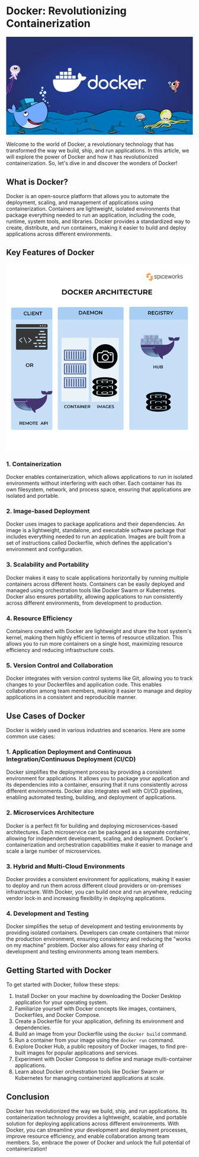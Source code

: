# Docker: Revolutionizing Containerization

![image](image/Docker.png)

Welcome to the world of Docker, a revolutionary technology that has transformed the way we build, ship, and run applications. In this article, we will explore the power of Docker and how it has revolutionized containerization. So, let's dive in and discover the wonders of Docker!

## What is Docker?

Docker is an open-source platform that allows you to automate the deployment, scaling, and management of applications using containerization. Containers are lightweight, isolated environments that package everything needed to run an application, including the code, runtime, system tools, and libraries. Docker provides a standardized way to create, distribute, and run containers, making it easier to build and deploy applications across different environments.

## Key Features of Docker

![image](image/Docker-Architecture.png)

### 1. Containerization

Docker enables containerization, which allows applications to run in isolated environments without interfering with each other. Each container has its own filesystem, network, and process space, ensuring that applications are isolated and portable.

### 2. Image-based Deployment

Docker uses images to package applications and their dependencies. An image is a lightweight, standalone, and executable software package that includes everything needed to run an application. Images are built from a set of instructions called Dockerfile, which defines the application's environment and configuration.

### 3. Scalability and Portability

Docker makes it easy to scale applications horizontally by running multiple containers across different hosts. Containers can be easily deployed and managed using orchestration tools like Docker Swarm or Kubernetes. Docker also ensures portability, allowing applications to run consistently across different environments, from development to production.

### 4. Resource Efficiency

Containers created with Docker are lightweight and share the host system's kernel, making them highly efficient in terms of resource utilization. This allows you to run more containers on a single host, maximizing resource efficiency and reducing infrastructure costs.

### 5. Version Control and Collaboration

Docker integrates with version control systems like Git, allowing you to track changes to your Dockerfiles and application code. This enables collaboration among team members, making it easier to manage and deploy applications in a consistent and reproducible manner.

## Use Cases of Docker

Docker is widely used in various industries and scenarios. Here are some common use cases:

### 1. Application Deployment and Continuous Integration/Continuous Deployment (CI/CD)

Docker simplifies the deployment process by providing a consistent environment for applications. It allows you to package your application and its dependencies into a container, ensuring that it runs consistently across different environments. Docker also integrates well with CI/CD pipelines, enabling automated testing, building, and deployment of applications.

### 2. Microservices Architecture

Docker is a perfect fit for building and deploying microservices-based architectures. Each microservice can be packaged as a separate container, allowing for independent development, scaling, and deployment. Docker's containerization and orchestration capabilities make it easier to manage and scale a large number of microservices.

### 3. Hybrid and Multi-Cloud Environments

Docker provides a consistent environment for applications, making it easier to deploy and run them across different cloud providers or on-premises infrastructure. With Docker, you can build once and run anywhere, reducing vendor lock-in and increasing flexibility in deploying applications.

### 4. Development and Testing

Docker simplifies the setup of development and testing environments by providing isolated containers. Developers can create containers that mirror the production environment, ensuring consistency and reducing the "works on my machine" problem. Docker also allows for easy sharing of development and testing environments among team members.

## Getting Started with Docker

To get started with Docker, follow these steps:

1. Install Docker on your machine by downloading the Docker Desktop application for your operating system.
2. Familiarize yourself with Docker concepts like images, containers, Dockerfiles, and Docker Compose.
3. Create a Dockerfile for your application, defining its environment and dependencies.
4. Build an image from your Dockerfile using the `docker build` command.
5. Run a container from your image using the `docker run` command.
6. Explore Docker Hub, a public repository of Docker images, to find pre-built images for popular applications and services.
7. Experiment with Docker Compose to define and manage multi-container applications.
8. Learn about Docker orchestration tools like Docker Swarm or Kubernetes for managing containerized applications at scale.

## Conclusion

Docker has revolutionized the way we build, ship, and run applications. Its containerization technology provides a lightweight, scalable, and portable solution for deploying applications across different environments. With Docker, you can streamline your development and deployment processes, improve resource efficiency, and enable collaboration among team members. So, embrace the power of Docker and unlock the full potential of containerization!

